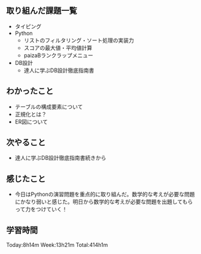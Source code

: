 ## 取り組んだ課題一覧
- タイピング
- Python
    - リストのフィルタリング・ソート処理の実装力
    - スコアの最大値・平均値計算
    - paizaBランクラップメニュー
- DB設計
    - 達人に学ぶDB設計徹底指南書
## わかったこと
- テーブルの構成要素について
- 正規化とは？
- ER図について    
## 次やること
- 達人に学ぶDB設計徹底指南書続きから
## 感じたこと
- 今日はPythonの演習問題を重点的に取り組んだ。数学的な考えが必要な問題にかなり弱いと感じた。明日から数学的な考えが必要な問題を出題してもらって力をつけていく！
## 学習時間
Today:8h14m Week:13h21m Total:414h1m